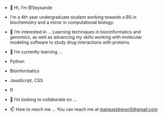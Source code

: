 - 👋 Hi, I’m @Seysande
- I'm a 4th year undergraduate student working towards a BS in biochemistry and a minor in computational biology.

- 👀 I’m interested in ...
  Learning techniques in biocinformatics and genomics, as well as advancing my skills working with molecular
  modeling software to study drug interactions with proteins. 




- 🌱 I’m currently learning ...
- Python
- Bioinformatics
- JavaScript, CSS
- R


- 💞️ I’m looking to collaborate on ...
- 📫 How to reach me ...
  You can reach me at marqueztrevor0@gmail.com


<!---
Seysande/Seysande is a ✨ special ✨ repository because its `README.md` (this file) appears on your GitHub profile.
You can click the Preview link to take a look at your changes.
--->
